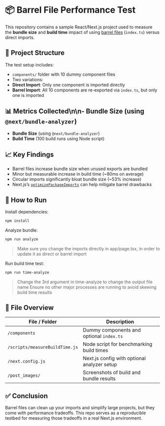 # 📦 Barrel File Performance Test

This repository contains a sample React/Next.js project used to measure the **bundle size** and **build time** impact of using [barrel files](https://basarat.gitbook.io/typescript/main-1/barrel) (`index.ts`) versus direct imports.

## 🧪 Project Structure

The test setup includes:

- `components/` folder with 10 dummy component files
- Two variations:
-   **Direct Import**: Only one component is imported directly
-   **Barrel Import**: All 10 components are re-exported via `index.ts`, but only one is imported

## 📊 Metrics Collected\n\n- **Bundle Size** (using `@next/bundle-analyzer`)
- **Bundle Size** (using `@next/bundle-analyzer`)
- **Build Time** (100 build runs using Node script)
  
## 📈 Key Findings

- Barrel files increase bundle size when unused exports are bundled
- Minor but measurable increase in build time (~80ms on average)
- Circular imports significantly bloat bundle size (~53% increase)
- Next.js’s [`optimizePackageImports`](https://vercel.com/blog/how-we-optimized-package-imports-in-next-js#measuring-performance-improvements) can help mitigate barrel drawbacks

## 🔧 How to Run

Install dependencies:

```bash
npm install
```

Analyze bundle:

```bash
npm run analyze
```
> Make sure you change the imports directly in app/page.tsx, in order to update it as direct or barrel import

Run build time test:

```bash
npm run time-analyze
```
> Change the 3rd argument in time-analyze to change the output file name
> Ensure no other major processes are running to avoid skewing build time results

## 📁 File Overview

| File / Folder            | Description                                 |
|--------------------------|---------------------------------------------|
| `/components`            | Dummy components and optional `index.ts`    |
| `/scripts/measureBuildTime.js` | Node script for benchmarking build times |
| `/next.config.js`        | Next.js config with optional analyzer setup |
| `/post_images/`          | Screenshots of build and bundle results     |

## ✅ Conclusion

Barrel files can clean up your imports and simplify large projects, but they come with performance tradeoffs. This repo serves as a reproducible testbed for measuring those tradeoffs in a real Next.js environment.

